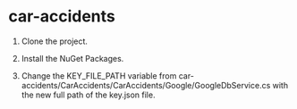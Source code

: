 # car-accidents

1. Clone the project.

2. Install the NuGet Packages.

3. Change the KEY_FILE_PATH variable from car-accidents/CarAccidents/CarAccidents/Google/GoogleDbService.cs with the new full path of the key.json file.
